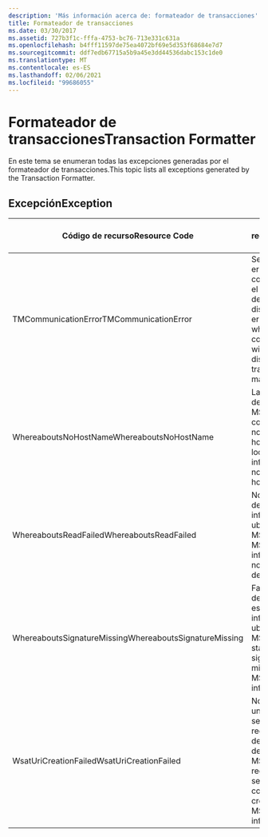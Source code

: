 ```yaml
---
description: 'Más información acerca de: formateador de transacciones'
title: Formateador de transacciones
ms.date: 03/30/2017
ms.assetid: 727b3f1c-fffa-4753-bc76-713e331c631a
ms.openlocfilehash: b4fff11597de75ea4072bf69e5d353f68684e7d7
ms.sourcegitcommit: ddf7edb67715a5b9a45e3dd44536dabc153c1de0
ms.translationtype: MT
ms.contentlocale: es-ES
ms.lasthandoff: 02/06/2021
ms.locfileid: "99686055"
---
```

# <a name="transaction-formatter"></a><span data-ttu-id="02ca5-103">Formateador de transacciones</span><span class="sxs-lookup"><span data-stu-id="02ca5-103">Transaction Formatter</span></span>

<span data-ttu-id="02ca5-104">En este tema se enumeran todas las excepciones generadas por el formateador de transacciones.</span><span class="sxs-lookup"><span data-stu-id="02ca5-104">This topic lists all exceptions generated by the Transaction Formatter.</span></span>  
  
## <a name="exception"></a><span data-ttu-id="02ca5-105">Excepción</span><span class="sxs-lookup"><span data-stu-id="02ca5-105">Exception</span></span>  
  
|<span data-ttu-id="02ca5-106">Código de recurso</span><span class="sxs-lookup"><span data-stu-id="02ca5-106">Resource Code</span></span>|<span data-ttu-id="02ca5-107">Cadena de recurso</span><span class="sxs-lookup"><span data-stu-id="02ca5-107">Resource String</span></span>|  
|-------------------|---------------------|  
|<span data-ttu-id="02ca5-108">TMCommunicationError</span><span class="sxs-lookup"><span data-stu-id="02ca5-108">TMCommunicationError</span></span>|<span data-ttu-id="02ca5-109">Se produjo un error produjo al comunicarse con el administrador de transacciones distribuidas.</span><span class="sxs-lookup"><span data-stu-id="02ca5-109">An error occurred while communicating with the distributed transaction manager.</span></span>|  
|<span data-ttu-id="02ca5-110">WhereaboutsNoHostName</span><span class="sxs-lookup"><span data-stu-id="02ca5-110">WhereaboutsNoHostName</span></span>|<span data-ttu-id="02ca5-111">La información de ubicación de MSDTC no contenía un nombre de host.</span><span class="sxs-lookup"><span data-stu-id="02ca5-111">The MSDTC location information did not contain a host name.</span></span>|  
|<span data-ttu-id="02ca5-112">WhereaboutsReadFailed</span><span class="sxs-lookup"><span data-stu-id="02ca5-112">WhereaboutsReadFailed</span></span>|<span data-ttu-id="02ca5-113">No se pudo deserializar la información de ubicación de MSDTC.</span><span class="sxs-lookup"><span data-stu-id="02ca5-113">The MSDTC location information could not be deserialized.</span></span>|  
|<span data-ttu-id="02ca5-114">WhereaboutsSignatureMissing</span><span class="sxs-lookup"><span data-stu-id="02ca5-114">WhereaboutsSignatureMissing</span></span>|<span data-ttu-id="02ca5-115">Faltaba la firma de la ubicación estándar en la información de ubicación de MSDTC.</span><span class="sxs-lookup"><span data-stu-id="02ca5-115">The standard location signature was missing from the MSDTC location information.</span></span>|  
|<span data-ttu-id="02ca5-116">WsatUriCreationFailed</span><span class="sxs-lookup"><span data-stu-id="02ca5-116">WsatUriCreationFailed</span></span>|<span data-ttu-id="02ca5-117">No se pudo crear una dirección de servicio del registro a partir de la información de ubicación de MSDTC.</span><span class="sxs-lookup"><span data-stu-id="02ca5-117">A registration service address could not be created from the MSDTC location information.</span></span>|
